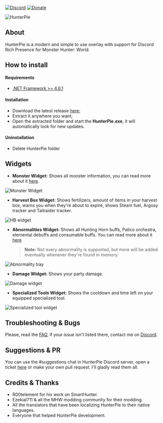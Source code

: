 [![Discord](https://img.shields.io/discord/678286768046342147?color=%237289DA&label=Discord&logo=Discord&logoColor=%2399AAB5&style=for-the-badge)](https://discord.gg/5pdDq4Q)
[![Donate](https://img.shields.io/badge/Donate-PayPal-blue.svg)](https://www.paypal.com/cgi-bin/webscr?cmd=_s-xclick&hosted_button_id=EXPGCRVFVC2ZA&source=url)

![HunterPie](https://cdn.discordapp.com/attachments/402557384209203200/693529286975553667/Nexus_HunterPie_Banner.png)
## About
HunterPie is a modern and simple to use overlay with support for Discord Rich Presence for Monster Hunter: World.

## How to install

#### Requirements

- [.NET Framework >= 4.6.1](https://www.microsoft.com/en-us/download/details.aspx?id=49982)

#### Installation

- Download the latest release [here](https://github.com/Haato3o/HunterPie/releases/latest);
- Extract it anywhere you want;
- Open the extracted folder and start the **HunterPie.exe**, it will automatically look for new updates.

#### Uninstallation

- Delete HunterPie folder

## Widgets
- **Monster Widget:** Shows all monster information, you can read more about it [here](https://github.com/Haato3o/HunterPie/wiki/Monster-Widget).

![Monster Widget](https://cdn.discordapp.com/attachments/402557384209203200/692794622077829130/unknown.png)

- **Harvest Box Widget:** Shows fertilizers, amount of items in your harvest box, warns you when they're about to expire, shows Steam fuel, Argosy tracker and Tailraider tracker.

![HB widget](https://staticdelivery.nexusmods.com/mods/2531/images/2645/2645-1583505042-1044544052.png)

- **Abnormalities Widget:** Shows all Hunting Horn buffs, Palico orchestra, elemental debuffs and consumable buffs. You can read more about it [here](https://github.com/Haato3o/HunterPie/wiki/Abnormalities-Tray)
    > **Note:** Not every abnormality is supported, but more will be added eventually whenever they're found in memory.

![Abnormality tray](https://cdn.discordapp.com/attachments/402557384209203200/693155786200711198/unknown.png)

- **Damage Widget:** Shows your party damage.

![Damage widget](https://staticdelivery.nexusmods.com/mods/2531/images/2645/2645-1582739132-2012080524.png)

- **Specialized Tools Widget:** Shows the cooldown and time left on your equipped specialized tool.

![Specialized tool widget](https://staticdelivery.nexusmods.com/mods/2531/images/2645/2645-1582739155-1802377475.png)

## Troubleshooting & Bugs

Please, read the [FAQ](https://github.com/Haato3o/HunterPie/wiki/FAQ), if your issue isn't listed there, contact me on [Discord](https://discord.gg/5pdDq4Q).

## Suggestions & PR

You can use the #suggestions chat in HunterPie Discord server, open a ticket [here](https://github.com/Haato3o/HunterPie/issues) or make your own pull request. I'll gladly read them all.

## Credits & Thanks
- R00telement for his work on SmartHunter.
- Ezekial711 & all the MHW modding community for their modding.
- All the translators that have been localizing HunterPie to their native languages.
- Everyone that helped HunterPie development.